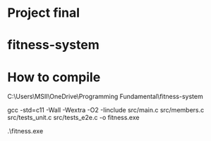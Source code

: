 # Project final
# fitness-system
# How to compile

C:\Users\MSII\OneDrive\Programming Fundamental\fitness-system

gcc -std=c11 -Wall -Wextra -O2 -Iinclude src/main.c src/members.c src/tests_unit.c src/tests_e2e.c -o fitness.exe

.\fitness.exe